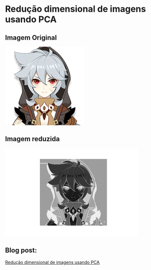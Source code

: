 # Redução dimensional de imagens usando PCA


## Imagem Original
![razor](razor.png "Original")

## Imagem reduzida
![razor reconstructed](razor_reconstruced.png "Reconstruioda")

## Blog post: 
[Redução dimensional de imagens usando PCA](https://www.fernandofreitasalves.com/2019/05/reducao-dimensional-de-imagens-usando-pca.html)